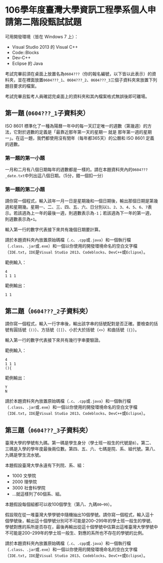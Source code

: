 # 106學年度臺灣大學資訊工程學系個人申請第二階段甄試試題

可用開發環境（皆在 Windows 7 上）：

- Visual Studio 2013 的 Visual C++
- Code::Blocks
- Dev-C++
- Eclipse 的 Java

考試完畢前須在桌面上放置名為`0604???`（你的報名編號，以下皆以此表示）的資料夾，並在裡面放置`0604???_1`、`0604???_2`、`0604???_3`三個子資料夾來放置下列題目要求的檔案。

考試完畢且監考人員確認完桌面上的資料夾和其內檔案格式無誤後即可離場。

## 第一題 (`0604???_1`子資料夾）

ISO 8601 標準化了一種為陽曆一年中的每一天訂定唯一的週數（第幾週）的方法，它對於週數的定義是「最靠近那年第一天的星期一 就是 那年第一週的星期一」。在這一題，我們都使用沒有閏年（每年都365天）的公曆和 ISO 8601 定義的週數。

### 第一題的第一小題

一月和二月有八個日期每年的週數都是一樣的。請在本題資料夾內的`0604???_date.txt`中列出這八個日期。（5分，錯一個扣一分）
### 第一題的第二小題

請你寫一個程式，輸入該年一月一日是星期幾和一個日期後，輸出那個日期是第幾週和星期幾。星期一、二、三、四、五、六、日分別以`1`、`2`、`3`、`4`、`5`、`6`、`7`表示。若該週為上一年的最後一週，則週數表示為`-1`；若該週為下一年的第一週，則週數表示為`+1`。

輸入第一行的數字代表接下來共有幾個日期要計算。

請於本題資料夾內放置原始碼檔（`.c`、`.cpp`或`.java`）和一個執行檔（`.class`、`.jar`或`.exe`）和一個以你使用的開發環境命名的空白文字檔（`IDE.txt`，`IDE`是`Visual Studio 2013`、`Codeblocks`、`DevC++`或`Eclipse`）。

範例輸入：

```
4
1 1 1
```

範例輸出：

```
1 1
```

## 第二題（`0604???_2`子資料夾）

請你寫一個程式，輸入一行字串後，輸出該字串的括號配對是否正確。要檢查的括號有圓括號（`()`）、方括號（`[]`）、小於大於括號（`<>`）和曲括號（`{}`）。

輸入第一行的數字代表接下來共有幾行字串要驗證。

範例輸入：

```
4
1 1 1
(){
```

範例輸出：

```
Y
N
```

請於本題資料夾內放置原始碼檔（`.c`、`.cpp`或`.java`）和一個執行檔（`.class`、`.jar`或`.exe`）和一個以你使用的開發環境命名的空白文字檔（`IDE.txt`，`IDE`是`Visual Studio 2013`、`Codeblocks`、`DevC++`或`Eclipse`）。

## 第三題（`0604???_3`子資料夾）

臺灣大學的學號有九碼。第一碼是學生身分（學士班一般生的代號是`B`）。第二、三碼是入學的學年度最後兩位數。第四、五、六、七碼是院、系、組代號。第八、九碼是學生流水號。

本題假設臺灣大學永遠有下列院、系、組：

- 1000 文學院
- 2000 理學院
- 3000 社會科學院
- ...就這樣列了60個系、組。

本題假設每個組都可以收100個學生（第八、九碼`00`–`99`）。

假設現在從一堆臺灣大學學號中隨機抽出10個學號。請你寫一個程式，輸入這十個學號後，輸出這十個學號分別可不可能是200–299年的學士班一般生的學號、學號對應的系所是否存在，最後再輸出從這十個學號中估算出這堆臺灣大學學號中不可能是200–299年的學士班一般生、對應的系所也不存在的學號的比例。

請於本題資料夾內放置原始碼檔（`.c`、`.cpp`或`.java`）和一個執行檔（`.class`、`.jar`或`.exe`）和一個以你使用的開發環境命名的空白文字檔（`IDE.txt`，`IDE`是`Visual Studio 2013`、`Codeblocks`、`DevC++`或`Eclipse`）。
